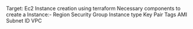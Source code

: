 Target: Ec2 Instance creation using terraform
Necessary components to create a Instance:-
Region
Security Group
Instance type
Key Pair
Tags
AMI
Subnet ID
VPC
